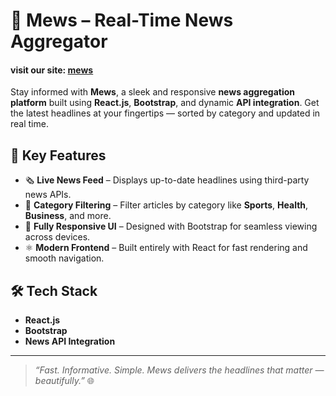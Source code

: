 # 📰 Mews – Real-Time News Aggregator

#### visit our site: [mews](https://mews-newsapp.netlify.app/)

Stay informed with **Mews**, a sleek and responsive **news aggregation platform** built using **React.js**, **Bootstrap**, and dynamic **API integration**. Get the latest headlines at your fingertips — sorted by category and updated in real time.

## 🚀 Key Features
- 🗞️ **Live News Feed** – Displays up-to-date headlines using third-party news APIs.
- 🧠 **Category Filtering** – Filter articles by category like **Sports**, **Health**, **Business**, and more.
- 📱 **Fully Responsive UI** – Designed with Bootstrap for seamless viewing across devices.
- ⚛️ **Modern Frontend** – Built entirely with React for fast rendering and smooth navigation.

## 🛠️ Tech Stack
- **React.js**
- **Bootstrap**
- **News API Integration**


---

> *“Fast. Informative. Simple. Mews delivers the headlines that matter — beautifully.”* 🌐